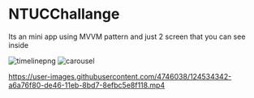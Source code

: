 # NTUCChallange

Its an mini app using MVVM pattern and just 2 screen that you can see inside

![timelinepng](https://user-images.githubusercontent.com/4746038/124536076-dc9a2300-de49-11eb-9a5a-bb857aa92cbf.png)	![carousel](https://user-images.githubusercontent.com/4746038/124536195-2256eb80-de4a-11eb-9699-0c526cd34ba7.png)

https://user-images.githubusercontent.com/4746038/124534342-a6a76f80-de46-11eb-8bd7-8efbc5e8f118.mp4






